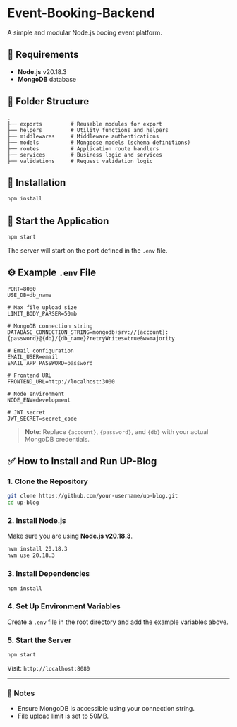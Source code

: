 # Event-Booking-Backend

A simple and modular Node.js booing event platform.

## 🔧 Requirements

* **Node.js** v20.18.3
* **MongoDB** database

## 📁 Folder Structure

```
.
├── exports         # Reusable modules for export
├── helpers         # Utility functions and helpers
├── middlewares     # Middleware authentications
├── models          # Mongoose models (schema definitions)
├── routes          # Application route handlers
├── services        # Business logic and services
├── validations     # Request validation logic
```

## 💼 Installation

```bash
npm install
```

## 🚀 Start the Application

```bash
npm start
```

The server will start on the port defined in the `.env` file.

## ⚙️ Example `.env` File

```
PORT=8080
USE_DB=db_name

# Max file upload size
LIMIT_BODY_PARSER=50mb

# MongoDB connection string
DATABASE_CONNECTION_STRING=mongodb+srv://{account}:{password}@{db}/{db_name}?retryWrites=true&w=majority

# Email configuration
EMAIL_USER=email
EMAIL_APP_PASSWORD=password

# Frontend URL
FRONTEND_URL=http://localhost:3000

# Node environment
NODE_ENV=development

# JWT secret
JWT_SECRET=secret_code
```

> **Note**: Replace `{account}`, `{password}`, and `{db}` with your actual MongoDB credentials.

## ✅ How to Install and Run UP-Blog

### 1. Clone the Repository

```bash
git clone https://github.com/your-username/up-blog.git
cd up-blog
```

### 2. Install Node.js

Make sure you are using **Node.js v20.18.3**.

```bash
nvm install 20.18.3
nvm use 20.18.3
```

### 3. Install Dependencies

```bash
npm install
```

### 4. Set Up Environment Variables

Create a `.env` file in the root directory and add the example variables above.

### 5. Start the Server

```bash
npm start
```

Visit: `http://localhost:8080`

---

### 📝 Notes

* Ensure MongoDB is accessible using your connection string.
* File upload limit is set to 50MB.

